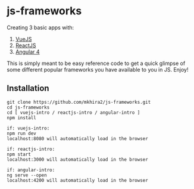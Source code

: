 # js-frameworks

Creating 3 basic apps with:
1) [VueJS](https://vuejs.org/)
2) [ReactJS](https://reactjs.org/)
3) [Angular 4](https://angular.io/)

This is simply meant to be easy reference code to get a quick glimpse of some different popular frameworks you have available to you in JS. Enjoy!

## Installation

```
git clone https://github.com/mkhira2/js-frameworks.git
cd js-frameworks
cd [ vuejs-intro / reactjs-intro / angular-intro ]
npm install

if: vuejs-intro:
npm run dev
localhost:8080 will automatically load in the browser

if: reactjs-intro:
npm start
localhost:3000 will automatically load in the browser

if: angular-intro:
ng serve --open
localhost:4200 will automatically load in the browser
```
